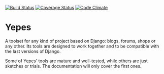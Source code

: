 
[![Build Status][travis-badge]][travis]
[![Coverage Status][coveralls-badge]][coveralls]
[![Code Climate][codeclimate-badge]][codeclimate]

[travis]: https://travis-ci.org/samuelmaudo/yepes
[travis-badge]: https://travis-ci.org/samuelmaudo/yepes.svg
[codeclimate]: https://codeclimate.com/github/samuelmaudo/yepes
[codeclimate-badge]: https://codeclimate.com/github/samuelmaudo/yepes/badges/gpa.svg
[coveralls]: https://coveralls.io/github/samuelmaudo/yepes
[coveralls-badge]: https://coveralls.io/repos/github/samuelmaudo/yepes/badge.svg

Yepes
=====

A toolset for any kind of project based on Django: blogs, forums, shops or any
other. Its tools are designed to work together and to be compatible with the
last versions of Django.

Some of Yepes' tools are mature and well-tested, while others are just sketches
or trials. The documentation will only cover the first ones.
